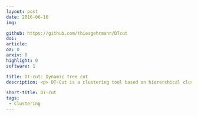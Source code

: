 ```yaml
---
layout: post
date: 2016-06-16
img: 

github: https://github.com/thiesgehrmann/DTcut
doi: 
article:
oa: 0
arxiv: 0
highlight: 0
software: 1

title: DT-cut: Dynamic tree cut
description: <p> DT-Cut is a clustering tool based on hierarchical clustering. Rather than cutting the dendrogram at a specific threshold, it cuts based on a statistical test at each node. It uses a dynamic correction procedure to maintain a given famile wise error rate (bonferroni correction).</p>

short-title: DT-cut
tags:
 - Clustering
---
```

